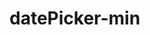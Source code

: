 # datePicker-min
   <link rel="stylesheet" href="lib/jquery/jquery-ui.min.css">
   <link rel="stylesheet" href="css/style.css">

   <script src="lib/jquery/jquery-3.3.1.min.js"></script>
   <script src="lib/jquery/jquery-ui.min.js"></script>
   <script src="lib/jquery/localization.js"></script>
